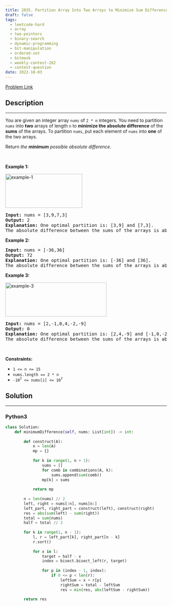 ```yaml
---
title: 2035. Partition Array Into Two Arrays to Minimize Sum Difference
draft: false
tags: 
  - leetcode-hard
  - array
  - two-pointers
  - binary-search
  - dynamic-programming
  - bit-manipulation
  - ordered-set
  - bitmask
  - weekly-contest-262
  - contest-question
date: 2022-10-03
---
```


[Problem Link](https://leetcode.com/problems/partition-array-into-two-arrays-to-minimize-sum-difference/)

## Description

---
<p>You are given an integer array <code>nums</code> of <code>2 * n</code> integers. You need to partition <code>nums</code> into <strong>two</strong> arrays of length <code>n</code> to <strong>minimize the absolute difference</strong> of the <strong>sums</strong> of the arrays. To partition <code>nums</code>, put each element of <code>nums</code> into <strong>one</strong> of the two arrays.</p>

<p>Return <em>the <strong>minimum</strong> possible absolute difference</em>.</p>

<p>&nbsp;</p>
<p><strong class="example">Example 1:</strong></p>
<img alt="example-1" src="https://assets.leetcode.com/uploads/2021/10/02/ex1.png" style="width: 240px; height: 106px;" />
<pre>
<strong>Input:</strong> nums = [3,9,7,3]
<strong>Output:</strong> 2
<strong>Explanation:</strong> One optimal partition is: [3,9] and [7,3].
The absolute difference between the sums of the arrays is abs((3 + 9) - (7 + 3)) = 2.
</pre>

<p><strong class="example">Example 2:</strong></p>

<pre>
<strong>Input:</strong> nums = [-36,36]
<strong>Output:</strong> 72
<strong>Explanation:</strong> One optimal partition is: [-36] and [36].
The absolute difference between the sums of the arrays is abs((-36) - (36)) = 72.
</pre>

<p><strong class="example">Example 3:</strong></p>
<img alt="example-3" src="https://assets.leetcode.com/uploads/2021/10/02/ex3.png" style="width: 316px; height: 106px;" />
<pre>
<strong>Input:</strong> nums = [2,-1,0,4,-2,-9]
<strong>Output:</strong> 0
<strong>Explanation:</strong> One optimal partition is: [2,4,-9] and [-1,0,-2].
The absolute difference between the sums of the arrays is abs((2 + 4 + -9) - (-1 + 0 + -2)) = 0.
</pre>

<p>&nbsp;</p>
<p><strong>Constraints:</strong></p>

<ul>
	<li><code>1 &lt;= n &lt;= 15</code></li>
	<li><code>nums.length == 2 * n</code></li>
	<li><code>-10<sup>7</sup> &lt;= nums[i] &lt;= 10<sup>7</sup></code></li>
</ul>


## Solution

---
### Python3
``` py title='partition-array-into-two-arrays-to-minimize-sum-difference'
class Solution:
    def minimumDifference(self, nums: List[int]) -> int:
        
        def construct(A):
            n = len(A)
            mp = {}
            
            for k in range(1, n + 1):
                sums = []
                for comb in combinations(A, k):
                    sums.append(sum(comb))
                mp[k] = sums
            
            return mp
        
        n = len(nums) // 2
        left, right = nums[:n], nums[n:]
        left_part, right_part = construct(left), construct(right)
        res = abs(sum(left) - sum(right))
        total = sum(nums)
        half = total // 2
        
        for k in range(1, n - 1):
            l, r = left_part[k], right_part[n - k]
            r.sort()
            
            for x in l:
                target = half - x
                index = bisect.bisect_left(r, target)
                
                for p in (index - 1, index):
                    if 0 <= p < len(r):
                        leftSum = x + r[p]
                        rightSum = total - leftSum
                        res = min(res, abs(leftSum - rightSum))
            
        return res
```

